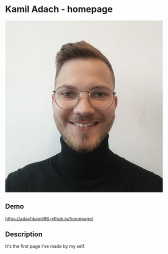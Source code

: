 # Kamil Adach - homepage
![Kamil Adach](https://raw.githubusercontent.com/adachkamil98/homepage/main/images/IMG20220511135451.jpg)
## Demo
https://adachkamil98.github.io/homepage/

## Description
It's the first page I've made by my self.